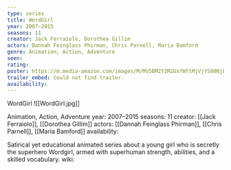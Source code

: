 ```yaml
---
type: series
title: WordGirl
year: 2007–2015
seasons: 11
creator: Jack Ferraiolo, Dorothea Gillim
actors: Dannah Feinglass Phirman, Chris Parnell, Maria Bamford
genre: Animation, Action, Adventure
seen:
rating: 
poster: https://m.media-amazon.com/images/M/MV5BM2Y2M2UxYWYtMjVjYS00NjBjLTg4ZDctN2Q3ZDgyODRmNzBiXkEyXkFqcGdeQXVyODg3NDc1OTE@._V1_SX300.jpg
trailer_embed: Could not find trailer.
availability:
---
```

WordGirl
![[WordGirl.jpg]]

Animation, Action, Adventure
year: 2007–2015
seasons: 11
creator: [[Jack Ferraiolo]], [[Dorothea Gillim]]
actors: [[Dannah Feinglass Phirman]], [[Chris Parnell]], [[Maria Bamford]]
availability:

Satirical yet educational animated series about a young girl who is secretly the superhero Wordgirl, armed with superhuman strength, abilities, and a skilled vocabulary.
wiki: 


